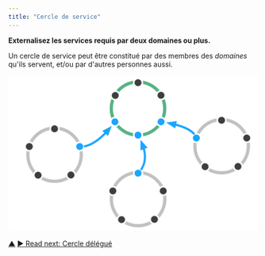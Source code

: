 ```yaml
---
title: "Cercle de service"
---
```



<strong>Externalisez les services requis par deux domaines ou plus.</strong>

Un cercle de service peut être constitué par des membres des <dfn data-info="Domaine: Une zone d'influence, d’activité et de prise de décisions distincte au sein d'une organisation.">domaines</dfn> qu'ils servent, et/ou par d'autres personnes aussi.

![Cercle de service](img/structural-patterns/service-circle.png)

<div class="bottom-nav">
<a href="organizational-structure.html" title="Up: Structurer l&apos;organisation">▲</a> <a href="delegate-circle.html" title="">▶ Read next: Cercle délégué</a>
</div>


<script type="text/javascript">
Mousetrap.bind('g n', function() {
    window.location.href = 'delegate-circle.html';
    return false;
});
</script>

